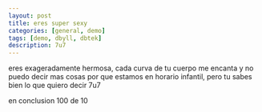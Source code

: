 ```yaml
---
layout: post
title: eres super sexy
categories: [general, demo]
tags: [demo, dbyll, dbtek]
description: 7u7
---
```



eres exageradamente hermosa, cada curva de tu cuerpo me encanta y no puedo decir mas cosas por que estamos en horario infantil, pero tu sabes bien lo que quiero decir 7u7

en conclusion 100 de 10
